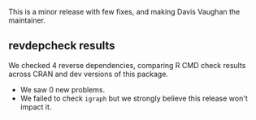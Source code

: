 This is a minor release with few fixes, and making Davis Vaughan the maintainer. 

## revdepcheck results

We checked 4 reverse dependencies, comparing R CMD check results across CRAN 
and dev versions of this package.

 * We saw 0 new problems.
 * We failed to check `igraph` but we strongly believe this release won't impact it. 
